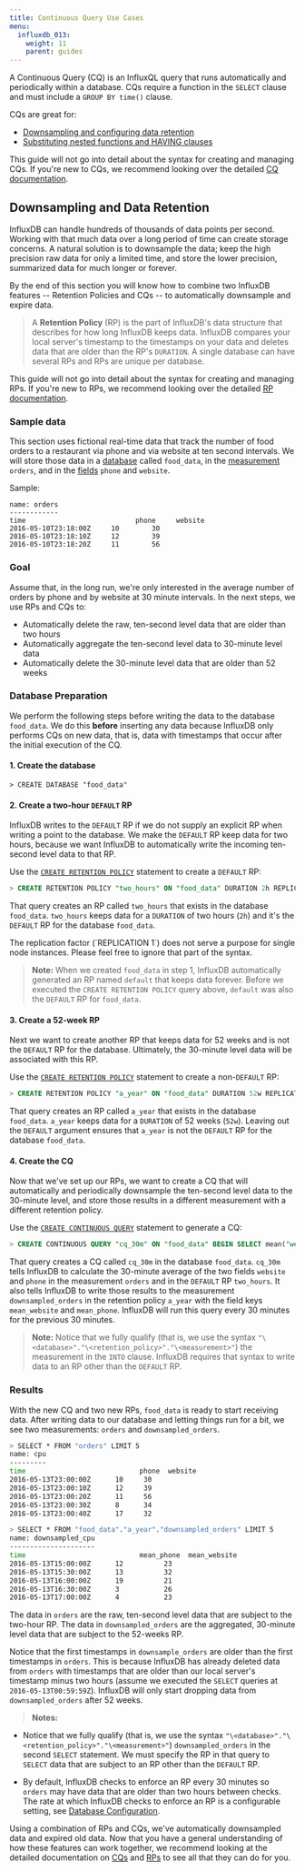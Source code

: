 ```yaml
---
title: Continuous Query Use Cases
menu:
  influxdb_013:
    weight: 11
    parent: guides
---
```


A Continuous Query (CQ) is an InfluxQL query that runs automatically and
periodically within a database.
CQs require a function in the `SELECT` clause and must include a
`GROUP BY time()` clause.

CQs are great for:

* [Downsampling and configuring data retention](#downsampling-and-data-retention)
* [Substituting nested functions and HAVING clauses](#substituting-nested-functions-and-having-clauses)

This guide will not go into detail about the syntax for creating and managing
CQs.
If you're new to CQs, we recommend looking over the detailed [CQ documentation](/influxdb/v0.13/query_language/continuous_queries/).

## Downsampling and Data Retention

InfluxDB can handle hundreds of thousands of data points per second.
Working with that much data over a long period of time can create storage
concerns.
A natural solution is to downsample the data; keep the high precision raw data
for only a limited time, and store the lower precision, summarized data for much
longer or forever.

By the end of this section you will know how to combine two InfluxDB features
-- Retention Policies and CQs -- to automatically downsample and expire
data.

> A **Retention Policy** (RP) is the part of InfluxDB's data structure
that describes for how long InfluxDB keeps data.
InfluxDB compares your local server's timestamp to the timestamps on your data
and deletes data that are older than the RP's `DURATION`.
A single database can have several RPs and RPs are unique per database.
>
This guide will not go into detail about the syntax for creating and managing
RPs.
If you're new to RPs, we recommend looking over the detailed
[RP documentation](http://localhost:1313/influxdb/v0.13/query_language/database_management/#retention-policy-management).

### Sample data
This section uses fictional real-time data that track the number of food orders
to a restaurant via phone and via website at ten second intervals.
We will store those data in a
[database](/influxdb/v0.13/concepts/glossary/#database) called `food_data`, in
the [measurement](/influxdb/v0.13/concepts/glossary/#measurement) `orders`, and
in the [fields](/influxdb/v0.13/concepts/glossary/#field) `phone` and `website`.

Sample:
```
name: orders
------------
time			               phone	 website
2016-05-10T23:18:00Z	 10 	   30
2016-05-10T23:18:10Z	 12 	   39
2016-05-10T23:18:20Z	 11 	   56
```

### Goal
Assume that, in the long run, we're only interested in the average number of orders by phone
and by website at 30 minute intervals.
In the next steps, we use RPs and CQs to:

 * Automatically delete the raw, ten-second level data that are older than two hours
 * Automatically aggregate the ten-second level data to 30-minute level data
 * Automatically delete the 30-minute level data that are older than 52 weeks

### Database Preparation
We perform the following steps before writing the data to the database
`food_data`.
We do this **before** inserting any data because InfluxDB only performs CQs on
new data, that is, data with timestamps that occur after the initial execution
of the CQ.

#### 1. Create the database

```
> CREATE DATABASE "food_data"
```

#### 2. Create a two-hour `DEFAULT` RP

InfluxDB writes to the `DEFAULT` RP if we do not supply an explicit RP when
writing a point to the database.
We make the `DEFAULT` RP keep data for two hours, because we want InfluxDB to
automatically write the incoming ten-second level data to that RP.

Use the
[`CREATE RETENTION POLICY`](/influxdb/v0.13/query_language/database_management/#create-retention-policies-with-create-retention-policy)
statement to create a `DEFAULT` RP:

```sql
> CREATE RETENTION POLICY "two_hours" ON "food_data" DURATION 2h REPLICATION 1 DEFAULT
```

That query creates an RP called `two_hours` that exists in the database
`food_data`.
`two_hours` keeps data for a `DURATION` of two hours (`2h`) and it's the `DEFAULT`
RP for the database `food_data`.

<dt>
The replication factor (`REPLICATION 1`) does not serve a purpose for single
node instances. Please feel free to ignore that part of the syntax.
</dt>

> **Note:** When we created `food_data` in step 1, InfluxDB automatically
generated an RP named `default` that keeps data forever.
Before we executed the `CREATE RETENTION POLICY` query above, `default` was also
the `DEFAULT` RP for `food_data`.

#### 3. Create a 52-week RP

Next we want to create another RP that keeps data for 52 weeks and is not the
`DEFAULT` RP for the database.
Ultimately, the 30-minute level data will be associated with this RP.

Use the
[`CREATE RETENTION POLICY`](/influxdb/v0.13/query_language/database_management/#create-retention-policies-with-create-retention-policy)
statement to create a non-`DEFAULT` RP:

```sql
> CREATE RETENTION POLICY "a_year" ON "food_data" DURATION 52w REPLICATION 1
```

That query creates an RP called `a_year` that exists in the database
`food_data`.
`a_year` keeps data for a `DURATION` of 52 weeks (`52w`).
Leaving out the `DEFAULT` argument ensures that `a_year` is not the `DEFAULT`
RP for the database `food_data`.

#### 4. Create the CQ

Now that we've set up our RPs, we want to create a CQ that will automatically
and periodically downsample the ten-second level data to the 30-minute level,
and store those results in a different measurement with a different retention
policy.

Use the
[`CREATE CONTINUOUS QUERY`](/influxdb/v0.13/query_language/continuous_queries/)
statement to generate a CQ:

```sql
> CREATE CONTINUOUS QUERY "cq_30m" ON "food_data" BEGIN SELECT mean("website") AS "mean_website",mean("phone") AS "mean_phone" INTO "food_data"."a_year"."downsampled_orders" FROM "orders" GROUP BY time(30m) END
```

That query creates a CQ called `cq_30m` in the database `food_data`.
`cq_30m` tells InfluxDB to calculate the 30-minute average of the two fields
`website` and `phone` in the measurement `orders` and in the `DEFAULT` RP
`two_hours`.
It also tells InfluxDB to write those results to the measurement
`downsampled_orders` in the retention policy `a_year` with the field keys
`mean_website` and `mean_phone`.
InfluxDB will run this query every 30 minutes for the previous 30 minutes.

> **Note:** Notice that we fully qualify (that is, we use the syntax
`"\<database>"."\<retention_policy>"."\<measurement>"`) the measurement in the `INTO`
clause.
InfluxDB requires that syntax to write data to an RP other than the `DEFAULT`
RP.

### Results

With the new CQ and two new RPs, `food_data` is ready to start receiving data.
After writing data to our database and letting things run for a bit, we see
two measurements: `orders` and `downsampled_orders`.

```bash
> SELECT * FROM "orders" LIMIT 5
name: cpu
---------
time			                phone  website
2016-05-13T23:00:00Z	  10     30
2016-05-13T23:00:10Z	  12     39
2016-05-13T23:00:20Z	  11     56
2016-05-13T23:00:30Z	  8      34
2016-05-13T23:00:40Z	  17     32

> SELECT * FROM "food_data"."a_year"."downsampled_orders" LIMIT 5
name: downsampled_cpu
---------------------
time			                mean_phone  mean_website
2016-05-13T15:00:00Z	  12          23
2016-05-13T15:30:00Z	  13          32
2016-05-13T16:00:00Z	  19          21
2016-05-13T16:30:00Z	  3           26
2016-05-13T17:00:00Z	  4           23
```

The data in `orders` are the raw, ten-second level data that are subject to the
two-hour RP.
The data in `downsampled_orders` are the aggregated, 30-minute level data that
are subject to the 52-weeks RP.

Notice that the first timestamps in `downsample_orders` are older than the first
timestamps in `orders`.
This is because InfluxDB has already deleted data from `orders` with timestamps
that are older than our local server's timestamp minus two hours (assume we
  executed the `SELECT` queries at `2016-05-13T00:59:59Z`).
InfluxDB will only start dropping data from `downsampled_orders` after 52 weeks.

> **Notes:**
>
* Notice that we fully qualify (that is, we use the syntax
`"\<database>"."\<retention_policy>"."\<measurement>"`) `downsampled_orders` in
the second `SELECT` statement. We must specify the RP in that query to `SELECT`
data that are subject to an RP other than the `DEFAULT` RP.
>
* By default, InfluxDB checks to enforce an RP every 30 minutes so `orders` may
have data that are older than two hours between checks.
The rate at which InfluxDB checks to enforce an RP is a configurable setting, see [Database Configuration](/influxdb/v0.13/administration/config/#check-interval-30m0s).

Using a combination of RPs and CQs, we've automatically downsampled data and
expired old data.
Now that you have a general understanding of how these features can work
together, we recommend looking at the detailed documentation on [CQs](/influxdb/v0.13/query_language/continuous_queries/) and [RPs](/influxdb/v0.13/query_language/database_management/#retention-policy-management)
to see all that they can do for you.
